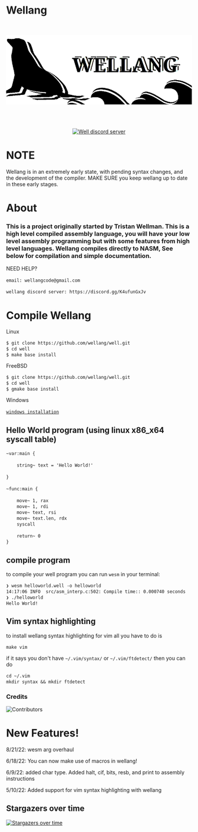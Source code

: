 # Wellang

<div align="center">
  <br />
  <p>
    <a href="https://github.com/wellang/wellang.git"><img src="https://github.com/wellang/well/blob/main/wellang.png" width="800" alt="wellang" /></a>
  </p>
  <br />
  <p>
    <br> <a href="https://discord.gg/3mdNFb8ZyE"><img src="https://img.shields.io/discord/957338481108074517?color=5865F2&logo=discord&logoColor=white" alt="Well discord server" /></a> </br>
  </p>
</div>

# NOTE

Wellang is in an extremely early state, with pending syntax changes, and the development of the compiler. MAKE SURE you keep wellang up to date in these early stages.

# About
	
### This is a project originally started by Tristan Wellman. This is a high level compiled assembly language, you will have your low level assembly programming but with some features from high level languages. Wellang compiles directly to NASM, See below for compilation and simple documentation.

NEED HELP?

``
email: wellangcode@gmail.com
``

``
wellang discord server: https://discord.gg/K4ufunGxJv
``
# Compile Wellang

Linux

```
$ git clone https://github.com/wellang/well.git
$ cd well
$ make base install
```

FreeBSD

```
$ git clone https://github.com/wellang/well.git
$ cd well
$ gmake base install
```

Windows

[`windows installation`](windows/WINDOWS.md)

## Hello World program (using linux x86_x64 syscall table)

```
~var:main {

	string~ text = 'Hello World!'

}

~func:main {

	move~ 1, rax
	move~ 1, rdi
	move~ text, rsi
	move~ text.len, rdx
	syscall

	return~ 0
}

```

## compile program
to compile your well program you can run ``wesm`` in your terminal:
```
❯ wesm helloworld.well -o helloworld
14:17:06 INFO  src/asm_interp.c:502: Compile time:: 0.000740 seconds
❯ ./helloworld
Hello World!

```

## Vim syntax highlighting
to install wellang syntax highlighting for vim all you have to do is
```
make vim
```

if it says you don't have ``~/.vim/syntax/`` or ``~/.vim/ftdetect/`` then you can do
```
cd ~/.vim
mkdir syntax && mkdir ftdetect
```

### Credits
![Contributors](https://contrib.rocks/image?repo=wellang/well)

# New Features!

8/21/22: wesm arg overhaul

6/18/22: You can now make use of macros in wellang!

6/9/22: added char type. Added halt, cif, bits, resb, and print to assembly instructions

5/10/22: Added support for vim syntax highlighting with wellang

## Stargazers over time

[![Stargazers over time](https://starchart.cc/wellang/well.svg)](https://starchart.cc/wellang/well)

